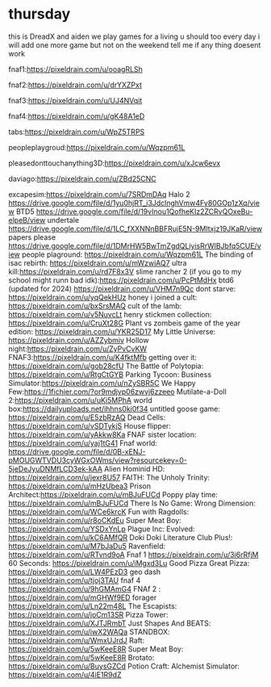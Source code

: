 # thursday
this is DreadX and aiden
we play games for a living u should too 
every day i will add one more game but not on the weekend
tell me if any thing doesent work

fnaf1:https://pixeldrain.com/u/ooagRLSh

fnaf2:https://pixeldrain.com/u/drYXZPxt

fnaf3:https://pixeldrain.com/u/UJ4NVqit

fnaf4:https://pixeldrain.com/u/gK48A1eD

tabs:https://pixeldrain.com/u/WpZ5TRPS

peopleplaygroud:https://pixeldrain.com/u/Wqzpm61L

pleasedonttouchanything3D:https://pixeldrain.com/u/xJcw6evx

daviago:https://pixeldrain.com/u/ZBd25CNC

excapesim:https://pixeldrain.com/u/7SRDmDAq
Halo 2 https://drive.google.com/file/d/1yu0hjRT_i3JdclnghVmw4Fy80GOp1zXq/view
BTD5 https://drive.google.com/file/d/19vInou1QofheKIz2ZCRvQOxeBu-elpeB/view
undertale https://drive.google.com/file/d/1LC_fXXNNnBBFRujE5N-9Mltxjz19JKaR/view
papers please https://drive.google.com/file/d/1DMrHW5BwTmZgdQLiyisRrWlBJbfq5CUE/view
people plaground: https://pixeldrain.com/u/Wqzpm61L
The binding of isac rebirth: https://pixeldrain.com/u/mWzwiAQ7
ultra kill:https://pixeldrain.com/u/rd7F8x3V
slime rancher 2 (if you go to my school might runn bad idk):https://pixeldrain.com/u/PcPtMdHx
btd6 (updated for 2024) https://pixeldrain.com/u/VHM7n9Qc
dont starve: https://pixeldrain.com/u/yqQekHUz
honey i joined a cult: https://pixeldrain.com/u/bxSrsMAQ
cult of the lamb: https://pixeldrain.com/u/v5NuvcLt
henry stickmen collection: https://pixeldrain.com/u/CruXt28G
Plant vs zombeis game of the year edition: https://pixeldrain.com/u/YKR25D17
My Little Universe: https://pixeldrain.com/u/AZZybmiv
Hollow night:https://pixeldrain.com/u/ZyPvCvKW
FNAF3:https://pixeldrain.com/u/K4fktMfb
getting over it: https://pixeldrain.com/u/gob28cfU
The Battle of Polytopia: https://pixeldrain.com/u/RtgCtGYB 
Parking Tycoon: Business Simulator:https://pixeldrain.com/u/nZySBR5C
We Happy Few:https://1fichier.com/?or9mdjvp06zwvj6zzeeo
Mutilate-a-Doll 2:https://pixeldrain.com/u/uKi5MPhA
world box:https://dailyuploads.net/ihhns0ki0f34
untitled goose game: https://pixeldrain.com/u/E5zbRzAQ
Dead Cells: https://pixeldrain.com/u/vSDTykjS
House flipper: https://pixeldrain.com/u/yAkkw8Ka
FNAF sister location: https://pixeldrain.com/u/yaj1tG41
Fnaf world: https://drive.google.com/file/d/0B-xENJ-pMOUGWTVDU3cyWGxOWms/view?resourcekey=0-5jeDeJyuDNMfLCD3ek-kAA
Alien Hominid HD: https://pixeldrain.com/u/jexr8U57
FAITH: The Unholy Trinity: https://pixeldrain.com/u/mHzUbea3
Prison Architect:https://pixeldrain.com/u/mBJuFUCd
Poppy play time: https://pixeldrain.com/u/mBJuFUCd
There Is No Game: Wrong Dimension: https://pixeldrain.com/u/WCe6krcK
Fun with Ragdolls: https://pixeldrain.com/u/r8oCKdEu
Super Meat Boy: https://pixeldrain.com/u/YSDxYnLp
Plague Inc: Evolved: https://pixeldrain.com/u/kC6AMfQR
Doki Doki Literature Club Plus!: https://pixeldrain.com/u/M7bJaDu5
Ravenfield: https://pixeldrain.com/u/RTvnd9oA
Fnaf 1 https://pixeldrain.com/u/3i6rRfjM
60 Seconds: https://pixeldrain.com/u/iMgxd3Lu
Good Pizza Great Pizza: https://pixeldrain.com/u/LW4PEzD3
geo dash https://pixeldrain.com/u/tjoj3TAU
fnaf 4 https://pixeldrain.com/u/9hGMAmG4
FNAf 2 : https://pixeldrain.com/u/mGHWf9ED
forager https://pixeldrain.com/u/Ln22m48L
The Escapists: https://pixeldrain.com/u/joCm13SR
Pizza Tower: https://pixeldrain.com/u/XJTJRmbT
Just Shapes And BEATS: https://pixeldrain.com/u/iwX2WAQa
STANDBOX: https://pixeldrain.com/u/WmxUJrdJ
Raft: https://pixeldrain.com/u/5wKeeE8R
Super Meat Boy: https://pixeldrain.com/u/5wKeeE8R
Brotato: https://pixeldrain.com/u/BuysGZCd
Potion Craft: Alchemist Simulator: https://pixeldrain.com/u/4iE1R9dZ














